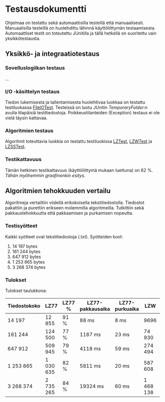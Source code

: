 # Testausdokumentti

Ohjelmaa on testattu sekä automaattisilla testeillä että manuaalisesti. Manuaalisilla testeillä on huolehdittu lähinnä käyttöliittymän testaamisesta. Automaattiset testit
on toteutettu JUnitilla ja tällä hetkellä on suoritettu vain yksikkötestausta.

## Yksikkö- ja integraatiotestaus

### Sovelluslogiikan testaus

...

### I/O -käsittelyn testaus

Tiedon lukemisesta ja tallentamisesta huolehtivaa luokkaa on testattu testiluokassa [FileIOTest](https://github.com/happoni/Compremator3000/blob/master/Compremator3000/src/test/java/hy/happoni/compremator3000/io/FileIOTest.java).
Testeissä on luotu JUnitin *TemporaryFolder*:n avulla tilapäisiä testitiedostoja. Poikkeustilanteiden (Exception) testaus ei ole vielä täysin kattavaa.

### Algoritmien testaus

Algoritmit toteuttavia luokkia on testattu testiluokissa [LZTest](https://github.com/happoni/Compremator3000/blob/master/Compremator3000/src/test/java/hy/happoni/compremator3000/domain/LZTest.java),
[LZWTest](https://github.com/happoni/Compremator3000/blob/master/Compremator3000/src/test/java/hy/happoni/compremator3000/domain/LZWTest.java) ja 
[LZSSTest](https://github.com/happoni/Compremator3000/blob/master/Compremator3000/src/test/java/hy/happoni/compremator3000/domain/LZSSTest.java).

### Testikattavuus

Tämän hetkinen testikattavuus (käyttöliittymä mukaan luettuna) on 62 %. *Tähän myöhemmin graafinenkin esitys.*

## Algoritmien tehokkuuden vertailu

Algoritmeja vertailtiin viidellä erikokoisella tekstitiedostolla. Tiedostot pakattiin ja purettiin erikseen molemmilla algoritmeilla. Tutkittiin sekä pakkaustehokkuutta
että pakkaamisen ja purkamisen nopeutta.

### Testisyötteet

Kaikki syötteet ovat tekstitiedostoja (.txt). Syötteiden koot:
1. 14 197 bytes
2. 161 244 bytes
3. 647 912 bytes
4. 1 253 865 bytes
5. 3 268 374 bytes

### Tulokset

Tulokset taulukkona:

Tiedostokoko | LZ77 | LZ77 % | LZ77-pakkausaika | LZ77-purkuaika | LZW | LZW % | LZW-pakkausaika | LZW-purkuaika
--- | --- | --- | --- | --- | --- | --- | --- | ---
14 197 | 12 855 | 91 % | 88 ms | 8 ms | 9696 | 68 % | 14 ms | 24 ms
161 244 | 124 500 | 77 % | 1187 ms | 23 ms | 74 930 | 46 % | 68 ms | 82 ms
647 912 | 509 945 | 79 % | 4118 ms | 59 ms | 274 494 | 42 % | 192 ms | 371 ms
1 253 865 | 1 030 635 | 82 % | 5811 ms | 20 ms | 587 608 | 47 % | 336 ms | 477 ms
3 268 374 | 2 735 265 | 84 % | 19324 ms | 60 ms | 1 468 138 | 45 % | 781 ms | 796 ms

